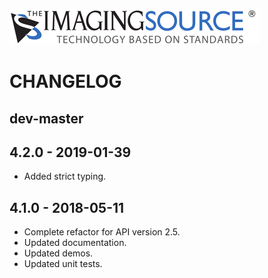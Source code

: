 ![Logo](./data/tis_logo.png)

# CHANGELOG

## dev-master

## 4.2.0 - 2019-01-39

* Added strict typing.

## 4.1.0 - 2018-05-11

* Complete refactor for API version 2.5.
* Updated documentation.
* Updated demos.
* Updated unit tests.

